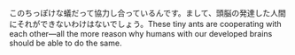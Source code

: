 <tr><td>このちっぽけな蟻だって協力し合っているんです。まして、頭脳の発達した人間にそれができないわけはないでしょう。<td><tr><tr><td>These tiny ants are cooperating with each other—all the more reason why humans with our developed brains should be able to do the same.<td><tr></table>

